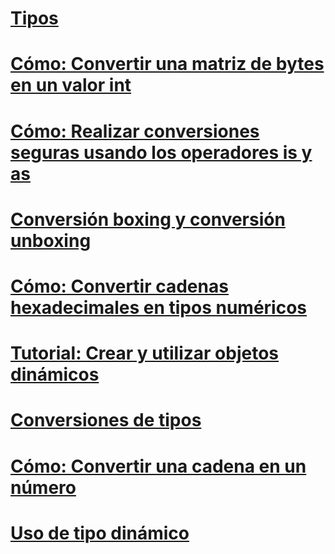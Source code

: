 # [Tipos](index.md)
# [Cómo: Convertir una matriz de bytes en un valor int](how-to-convert-a-byte-array-to-an-int.md)
# [Cómo: Realizar conversiones seguras usando los operadores is y as](how-to-safely-cast-by-using-as-and-is-operators.md)
# [Conversión boxing y conversión unboxing](boxing-and-unboxing.md)
# [Cómo: Convertir cadenas hexadecimales en tipos numéricos](how-to-convert-between-hexadecimal-strings-and-numeric-types.md)
# [Tutorial: Crear y utilizar objetos dinámicos](walkthrough-creating-and-using-dynamic-objects.md)
# [Conversiones de tipos](casting-and-type-conversions.md)
# [Cómo: Convertir una cadena en un número](how-to-convert-a-string-to-a-number.md)
# [Uso de tipo dinámico](using-type-dynamic.md)
